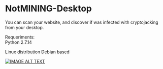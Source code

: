 # NotMINING-Desktop

You can scan your website, and discover if was infected with cryptojacking from your desktop.</br>

Requeriments:</br>
Python 2.7.14</br>

Linux distribution Debian based </br>


[![IMAGE ALT TEXT](http://i65.tinypic.com/2po6pzp.png)](youtube.com/watch?v=CIB7M5Ttmr8 "NotMINING Desktop (Linux)")
